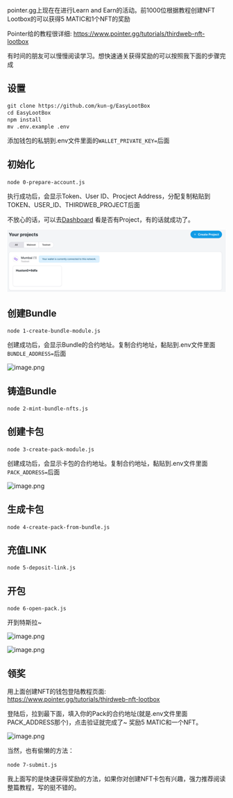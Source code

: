 pointer.gg上现在在进行Learn and Earn的活动。前1000位根据教程创建NFT Lootbox的可以获得5 MATIC和1个NFT的奖励

Pointer给的教程很详细: https://www.pointer.gg/tutorials/thirdweb-nft-lootbox

有时间的朋友可以慢慢阅读学习。想快速通关获得奖励的可以按照我下面的步骤完成


## 设置
~~~
git clone https://github.com/kun-g/EasyLootBox
cd EasyLootBox
npm install
mv .env.example .env
~~~
添加钱包的私钥到.env文件里面的`WALLET_PRIVATE_KEY=`后面

## 初始化
`node 0-prepare-account.js`

执行成功后，会显示Token、User ID、Procject Address，分配复制粘贴到TOKEN、USER_ID、THIRDWEB_PROJECT后面

不放心的话，可以去[Dashboard](https://thirdweb.com/dashboard) 看是否有Project，有的话就成功了。

![Projcet List](./assets/0-ProjectList.png)

## 创建Bundle
`node 1-create-bundle-module.js`

创建成功后，会显示Bundle的合约地址。复制合约地址，黏贴到.env文件里面`BUNDLE_ADDRESS=`后面


![image.png](https://cdn.steemitimages.com/DQmXqrGM2KaCwtcPZtbpcctBX4JMLprShX4zWJBcE5qkTLH/image.png)

## 铸造Bundle
`node 2-mint-bundle-nfts.js`

## 创建卡包
`node 3-create-pack-module.js`

创建成功后，会显示卡包的合约地址。复制合约地址，黏贴到.env文件里面`PACK_ADDRESS=`后面


![image.png](https://cdn.steemitimages.com/DQmZ3trX9JhXr3zXaCD7bNUq7c54GKxfAXzT3ND2Wi7x5cF/image.png)

## 生成卡包
`node 4-create-pack-from-bundle.js`

## 充值LINK
`node 5-deposit-link.js`

## 开包
`node 6-open-pack.js`


开到特斯拉~

![image.png](https://cdn.steemitimages.com/DQmQM2Vwkxj9XgdtbUcr51kr99t7EzbJFhmMSzPGT4gGCvU/image.png)


![image.png](https://cdn.steemitimages.com/DQmVJxZoDUox835VwZ8nU9gn1uV5GP4CeCE9dPwMEF3i9VS/image.png)


## 领奖
用上面创建NFT的钱包登陆教程页面: https://www.pointer.gg/tutorials/thirdweb-nft-lootbox

登陆后，拉到最下面，填入你的Pack的合约地址(就是.env文件里面PACK_ADDRESS那个)，点击验证就完成了~ 奖励5 MATIC和一个NFT。

![image.png](https://cdn.steemitimages.com/DQmRnTDSnGp1a9fCykvCdhQG6xisrEeuAxijy9gpEK6Yawm/image.png)

当然，也有偷懒的方法：

`node 7-submit.js`

我上面写的是快速获得奖励的方法，如果你对创建NFT卡包有兴趣，强力推荐阅读整篇教程，写的挺不错的。

